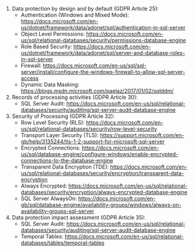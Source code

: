 1.	Data protection by design and by default (GDPR Article 25):
    * Authentication (Windows and Mixed Mode): https://docs.microsoft.com/en-us/dotnet/framework/data/adonet/sql/authentication-in-sql-server 
    * Object Level Permissions: https://docs.microsoft.com/en-us/sql/relational-databases/security/permissions-database-engine 
    * Role Based Security: https://docs.microsoft.com/en-us/dotnet/framework/data/adonet/sql/server-and-database-roles-in-sql-server 
    * Firewall: https://docs.microsoft.com/en-us/sql/sql-server/install/configure-the-windows-firewall-to-allow-sql-server-access 
    * Dynamic Data Masking: https://blogs.msdn.microsoft.com/paelaz/2017/01/02/sqlddm/   
2.	Records of processing activities (GDPR Article 30):
    * SQL Server Audit: https://docs.microsoft.com/en-us/sql/relational-databases/security/auditing/sql-server-audit-database-engine 
3.	Security of Processing (GDPR Article 32):
    * Row Level Security (RLS): https://docs.microsoft.com/en-us/sql/relational-databases/security/row-level-security 
    * Transport Layer Security (TLS): https://support.microsoft.com/en-gb/help/3135244/tls-1-2-support-for-microsoft-sql-server 
    * Encrypted Connections: https://docs.microsoft.com/en-us/sql/database-engine/configure-windows/enable-encrypted-connections-to-the-database-engine 
    * Transparent Data Encryption (TDE): https://docs.microsoft.com/en-us/sql/relational-databases/security/encryption/transparent-data-encryption 
    * Always Encrypted: https://docs.microsoft.com/en-us/sql/relational-databases/security/encryption/always-encrypted-database-engine 
    * SQL Server AlwaysOn: https://docs.microsoft.com/en-gb/sql/database-engine/availability-groups/windows/always-on-availability-groups-sql-server 
4.	Data protection impact assessment (GDPR Article 35):
    * SQL Server Audit: https://docs.microsoft.com/en-us/sql/relational-databases/security/auditing/sql-server-audit-database-engine 
    * Temporal Tables: https://docs.microsoft.com/en-us/sql/relational-databases/tables/temporal-tables 

